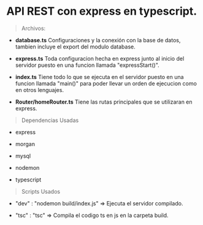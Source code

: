 # API REST con express en typescript.
 > Archivos:
* **database.ts**
 Configuraciones y la conexión con la 
 base de datos, tambien incluye el export del modulo database.

* **express.ts** 
 Toda configuracion hecha en express junto al inicio del servidor puesto en una funcion llamada "expressStart()".

* **index.ts**
 Tiene todo lo que se ejecuta en el servidor puesto en una funcion llamada "main()" para poder llevar un orden de ejecucion como en otros lenguajes.

* **Router/homeRouter.ts**
 Tiene las rutas principales que se utilizaran en express.

> Dependencias Usadas
* express

* morgan

* mysql

* nodemon

* typescript

> Scripts Usados
* "dev" : "nodemon build/index.js" => Ejecuta el servidor compilado.

* "tsc" : "tsc" => Compila el codigo ts en js en la carpeta build.